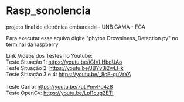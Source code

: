 # Rasp_sonolencia
projeto final de eletrônica embarcada - UNB GAMA - FGA

Para executar esse aquivo digite "phyton Drowsiness_Detection.py" no terminal da raspberry

Link Videos dos Testes no Youtube:\
  Teste Situação 1: https://youtu.be/iGIVLHbdUAo \
  Teste Situação 2: https://youtu.be/JBYv3i2wLHk \
  Teste Situação 3 e 4: https://youtu.be/_8cE-quVrYA \
  \
  Teste Carro: https://youtu.be/7uLPmvPo4z8 \
  Teste OpenCv: https://youtu.be/LpI1cug2ETI 
